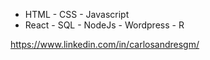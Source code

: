 
- HTML - CSS - Javascript
- React - SQL - NodeJs - Wordpress - R

https://www.linkedin.com/in/carlosandresgm/


